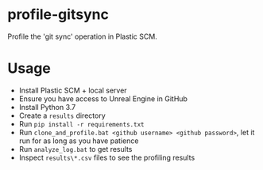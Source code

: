 # profile-gitsync

Profile the 'git sync' operation in Plastic SCM.

# Usage

- Install Plastic SCM + local server
- Ensure you have access to Unreal Engine in GitHub
- Install Python 3.7
- Create a `results` directory
- Run `pip install -r requirements.txt`
- Run `clone_and_profile.bat <github username> <github password>`, let it run for as long as you have patience
- Run `analyze_log.bat` to get results
- Inspect `results\*.csv` files to see the profiling results
